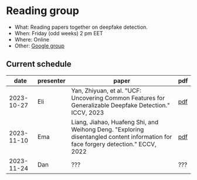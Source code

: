 # Reading group

- What: Reading papers together on deepfake detection.
- When: Friday (odd weeks) 2 pm EET
- Where: Online
- Other: [Google group](https://groups.google.com/g/deepfake-detection-reading-group)

## Current schedule

| date | presenter | paper | pdf |
|------|-----------|-------|-----|
| 2023-10-27 | Eli | Yan, Zhiyuan, et al. "UCF: Uncovering Common Features for Generalizable Deepfake Detection." ICCV, 2023 | [pdf](https://arxiv.org/pdf/2304.13949.pdf) |
| 2023-11-10 | Ema | Liang, Jiahao, Huafeng Shi, and Weihong Deng. "Exploring disentangled content information for face forgery detection." ECCV, 2022 | [pdf](https://arxiv.org/pdf/2207.09202.pdf) |
| 2023-11-24 | Dan | ??? | ??? |
